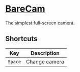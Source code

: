 [BareCam](https://medo64.com/barecam/)
======================================

The simplest full-screen camera.


## Shortcuts

| Key               | Description                                            |
|-------------------|--------------------------------------------------------|
| `Space`           | Change camera                                          |
